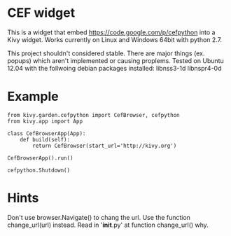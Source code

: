 # CEF widget

This is a widget that embed https://code.google.com/p/cefpython into a Kivy widget.
Works currently on Linux and Windows 64bit with python 2.7.

This project shouldn't considered stable. There are major things (ex. popups) which aren't implemented or causing proplems.
Tested on Ubuntu 12.04 with the follwoing debian packages installed: libnss3-1d libnspr4-0d


# Example

    from kivy.garden.cefpython import CefBrowser, cefpython
    from kivy.app import App

    class CefBrowserApp(App):
        def build(self):
            return CefBrowser(start_url='http://kivy.org')

    CefBrowserApp().run()
    
    cefpython.Shutdown()


# Hints

Don't use browser.Navigate() to chang the url. Use the function change_url(url) instead.
Read in '__init__.py' at function change_url() why.

